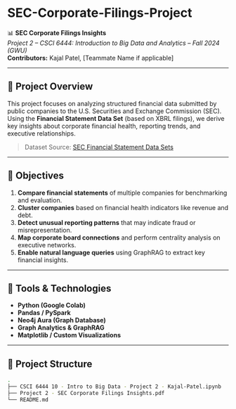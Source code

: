 # SEC-Corporate-Filings-Project

📊 **SEC Corporate Filings Insights**  
*Project 2 – CSCI 6444: Introduction to Big Data and Analytics – Fall 2024 (GWU)*  
**Contributors:** Kajal Patel, [Teammate Name if applicable]

---

## 📁 Project Overview

This project focuses on analyzing structured financial data submitted by public companies to the U.S. Securities and Exchange Commission (SEC). Using the **Financial Statement Data Set** (based on XBRL filings), we derive key insights about corporate financial health, reporting trends, and executive relationships.

> Dataset Source: [SEC Financial Statement Data Sets](https://www.sec.gov/about/dera_financial-statement-data-set)

---

## 📌 Objectives

1. **Compare financial statements** of multiple companies for benchmarking and evaluation.
2. **Cluster companies** based on financial health indicators like revenue and debt.
3. **Detect unusual reporting patterns** that may indicate fraud or misrepresentation.
4. **Map corporate board connections** and perform centrality analysis on executive networks.
5. **Enable natural language queries** using GraphRAG to extract key financial insights.

---

## 🧰 Tools & Technologies

- **Python (Google Colab)**
- **Pandas / PySpark**
- **Neo4j Aura (Graph Database)**
- **Graph Analytics & GraphRAG**
- **Matplotlib / Custom Visualizations**

---

## 📂 Project Structure

```bash
.
├── CSCI 6444 10 - Intro to Big Data - Project 2 - Kajal-Patel.ipynb   # Main Jupyter Notebook
├── Project 2 - SEC Corporate Filings Insights.pdf                     # Project Description
└── README.md                                                          # You're here!
